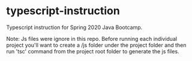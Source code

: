 # typescript-instruction
Typescript instruction for Spring 2020 Java Bootcamp.

Note: Js files were ignore in this repo. Before running each individual project you'll want to create a /js folder under the project folder and then run 'tsc' command from the project root folder to generate the js files.
